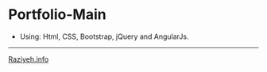 # Portfolio-Main

- Using:  Html, CSS, Bootstrap, jQuery and AngularJs.

---

[Raziyeh.info](http://raziyeh.info)
